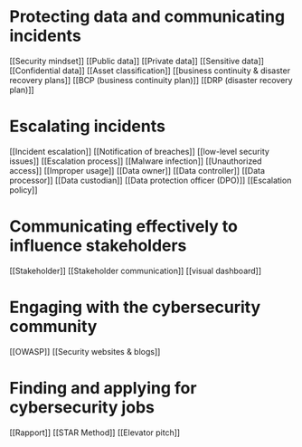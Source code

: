 # Protecting data and communicating incidents
[[Security mindset]]
[[Public data]]
[[Private data]]
[[Sensitive data]]
[[Confidential data]]
[[Asset classification]]
[[business continuity & disaster recovery plans]]
[[BCP (business continuity plan)]]
[[DRP (disaster recovery plan)]]
# Escalating incidents
[[Incident escalation]]
[[Notification of breaches]]
[[low-level security issues]]
[[Escalation process]]
[[Malware infection]]
[[Unauthorized access]]
[[Improper usage]]
[[Data owner]]
[[Data controller]]
[[Data processor]]
[[Data custodian]]
[[Data protection officer (DPO)]]
[[Escalation policy]]
# Communicating effectively to influence stakeholders 
[[Stakeholder]]
[[Stakeholder communication]]
[[visual dashboard]]
# Engaging with the cybersecurity community
[[OWASP]]
[[Security websites & blogs]]
# Finding and applying for cybersecurity jobs
[[Rapport]]
[[STAR Method]]
[[Elevator pitch]]